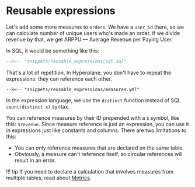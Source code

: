 # Reusable expressions

Let's add some more measures to `orders`. We have a `user_id` there, so we can calculate
number of unique users who's made an order. If we divide revenue by that, we get ARPPU —
Average Revenue per Paying User.

In SQL, it would be something like this:

```sql
--8<-- "snippets/reusable_expressions/sql.sql"
```

That's a lot of repetition. In Hyperplane, you don't have to repeat the expressions:
they can reference each other.

```{ .yaml title=project.yml hl_lines="12 15" }
--8<-- "snippets/reusable_expressions/measures.yml"
```

In the expression language, we use the `distinct` function instead of SQL
`count(distinct x)` syntax.

You can reference measures by their ID prepended with a `$` symbol, like this: `$revenue`.
Since measure reference is just an expression, you can use it in expressions just like
constants and columns.
There are two limitations to this:

- You can only reference measures that are declared on the same table.
- Obviously, a measure can't reference itself, so circular references will result in an error.

!!! tip
    If you need to declare a calculation that involves measures from multiple tables,
    read about [Metrics](./metrics_and_measures.md).
